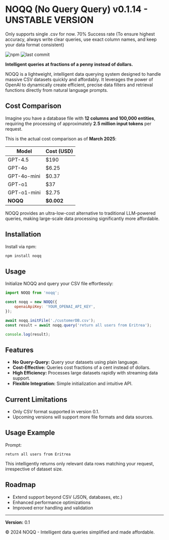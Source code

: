 # NOQQ (No Query Query) v0.1.14 - UNSTABLE VERSION 
Only supports single .csv for now.
70% Success rate (To ensure highest accuracy, always write clear queries, use exact column names, and keep your data format consistent)

![npm](https://img.shields.io/npm/v/noqq)
![last commit](https://img.shields.io/github/last-commit/Morry28/noqq)

**Intelligent queries at fractions of a penny instead of dollars.**

NOQQ is a lightweight, intelligent data querying system designed to handle massive CSV datasets quickly and affordably. It leverages the power of OpenAI to dynamically create efficient, precise data filters and retrieval functions directly from natural language prompts.

## Cost Comparison

Imagine you have a database file with **12 columns and 100,000 entities**, requiring the processing of approximately **2.5 million input tokens** per request.  

This is the actual cost comparison as of **March 2025**:

| Model        | Cost (USD) |
|--------------|------------|
| GPT-4.5      | $190       |
| GPT-4o       | $6.25      |
| GPT-4o-mini  | $0.37      |
| GPT-o1       | $37        |
| GPT-o1-mini  | $2.75      |
| **NOQQ**     | **$0.002** |

NOQQ provides an ultra-low-cost alternative to traditional LLM-powered queries, making large-scale data processing significantly more affordable.

## Installation

Install via npm:

```bash
npm install noqq
```

## Usage

Initialize NOQQ and query your CSV file effortlessly:

```javascript
import NOQQ from 'noqq';

const noqq = new NOQQ({
    openaiApiKey: 'YOUR_OPENAI_API_KEY',
});

await noqq.initFile('./customerDB.csv');
const result = await noqq.query('return all users from Eritrea');

console.log(result);
```

## Features

- **No Query-Query:** Query your datasets using plain language.
- **Cost-Effective:** Queries cost fractions of a cent instead of dollars.
- **High Efficiency:** Processes large datasets rapidly with streaming data support.
- **Flexible Integration:** Simple initialization and intuitive API.

## Current Limitations

- Only CSV format supported in version 0.1.
- Upcoming versions will support more file formats and data sources.

## Usage Example

Prompt:

```
return all users from Eritrea
```

This intelligently returns only relevant data rows matching your request, irrespective of dataset size.

## Roadmap

- Extend support beyond CSV (JSON, databases, etc.)
- Enhanced performance optimizations
- Improved error handling and validation

---

**Version:** 0.1

© 2024 NOQQ - Intelligent data queries simplified and made affordable.


